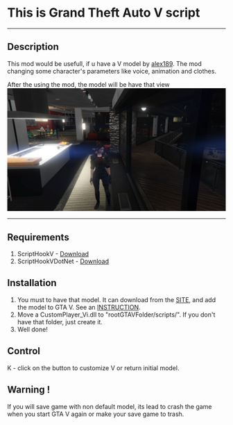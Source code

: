 # This is Grand Theft Auto V script
___
## Description
This mod would be usefull, if u have a V model by [alex189](https://www.gta5-mods.com/users/alex189?fbclid=IwAR1TaGXscI_5Uo4tROwRwQ14tUxYOw7nqhUEsavLxW3141DR0_aXk3vfLno).
The mod changing some character's parameters like voice, animation and clothes.

After the using the mod, the model will be have that view
![V](../screenshots/V.jpg)

___

## Requirements
1. ScriptHookV - [Download](http://dev-c.com/gta/scripthookv)
2. ScriptHookVDotNet - [Download](https://github.com/crosire/scripthookvdotnet/releases)

## Installation
1) You must to have that model. It can download from the [SITE](https://www.gta5-mods.com/player/cyberpunk-custom-female-ped-add-on-ped-replace), and add the model to GTA V. See an [INSTRUCTION](https://www.gta5-mods.com/scripts/addonpeds-asi-pedselector).
3) Move a CustomPlayer_Vi.dll to "rootGTAVFolder/scripts/". If you don't have that folder, just create it.
4) Well done!

## Control
K - click on the button to customize V or return initial model.


## Warning !
If you will save game with non default model, its lead to crash the game when you start GTA V again or make your save game to trash.
